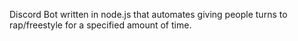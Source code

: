 Discord Bot written in node.js that automates giving people turns to rap/freestyle for a specified amount of time.
